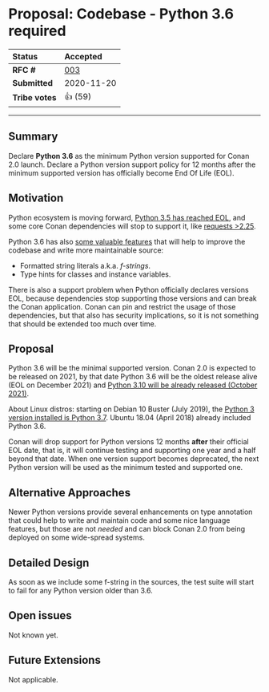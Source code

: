 # Proposal: Codebase - Python 3.6 required

| **Status**        | **Accepted**                                    |
|:------------------|:------------------------------------------------|
| **RFC #**         | [003](https://github.com/conan-io/tribe/pull/3) |
| **Submitted**     | 2020-11-20                                      |
| **Tribe votes**   | :+1: (59)                                       |

---

## Summary
Declare **Python 3.6** as the minimum Python version supported for Conan 2.0 launch.
Declare a Python version support policy for 12 months after the minimum supported version has officially become End Of Life (EOL).


## Motivation
Python ecosystem is moving forward,
[Python 3.5 has reached EOL](https://www.python.org/dev/peps/pep-0478/), and some
core Conan dependencies will stop to support it, like
[requests >2.25](https://requests.readthedocs.io/en/latest/community/updates/#id1).

Python 3.6 has also [some valuable features](https://docs.python.org/3/whatsnew/3.6.html)
that will help to improve the codebase and write more maintainable source:

 * Formatted string literals a.k.a. _f-strings_.
 * Type hints for classes and instance variables.

 There is also a support problem when Python officially declares versions EOL, because 
 dependencies stop supporting those versions and can break the Conan application. Conan
 can pin and restrict the usage of those dependencies, but that also has security implications,
 so it is not something that should be extended too much over time.


## Proposal
Python 3.6 will be the minimal supported version. Conan 2.0 is expected to be released
on 2021, by that date Python 3.6 will be the oldest release alive (EOL on December 2021) and
[Python 3.10 will be already released (October 2021)](https://www.python.org/dev/peps/pep-0619/).

About Linux distros: starting on Debian 10 Buster (July 2019), the [Python 3
version installed is Python 3.7](https://wiki.debian.org/Python). Ubuntu 18.04 (April 2018) already included Python 3.6.

Conan will drop support for Python versions 12 months **after** their official EOL date, that is,
it will continue testing and supporting one year and a half beyond that date. When one version support
becomes deprecated, the next Python version will be used as the minimum tested and supported one. 


## Alternative Approaches
Newer Python versions provide several enhancements on type annotation that could help
to write and maintain code and some nice language features, but those are not _needed_
and can block Conan 2.0 from being deployed on some wide-spread systems.


## Detailed Design
As soon as we include some f-string in the sources, the test suite will start to fail
for any Python version older than 3.6.


## Open issues
Not known yet.


## Future Extensions
Not applicable.
